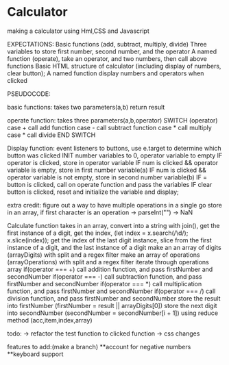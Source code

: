 # Calculator
making a calculator using Hml,CSS and Javascript

EXPECTATIONS:
Basic functions (add, subtract, multiply, divide)
Three variables to store first number, second number, and the operator
A named function (operate), take an operator, and two numbers, then call above functions
Basic HTML structure of calculator (including display of numbers, clear button);
A named function display numbers and operators when clicked


PSEUDOCODE:

basic functions:
takes two parameters(a,b)
return result

operate function:
takes three parameters(a,b,operator)
SWITCH (operator)
  case + call add function
  case - call subtract function
  case * call multiply
  case * call divide
END SWITCH

Display function:
event listeners to buttons, use e.target to determine which button was clicked
INIT number variables to 0, operator variable to empty
IF operator is clicked, store in operator variable
IF num is clicked && operator variable is empty, store in first number variable(a)
IF num is clicked && operator variable is not empty, store in second number variable(b)
IF = button is clicked, call on operate function and pass the variables
IF clear button is clicked, reset and initialize the variable and display;

extra credit:
figure out a way to have multiple operations in a single go
store in an array,
if first character is an operation -> parseInt("") -> NaN



Calculate function
takes in an array,
convert into a string with join(),
get the first instance of a digit, get the index, 
  (let index = x.search(/\d/); x.slice(index));
get the index of the last digit instance, 
slice from the first instance of a digit, and  the last instance of a digit
make an an array  of digits (arrayDigits) with split and a regex filter
make an array of operations (arrayOperations) with split and a regex filter
iterate through operations array
  if(operator === +) call addition function, and pass firstNumber and secondNumber
  if(operator === -) call subtraction function, and pass firstNumber and secondNumber
  if(operator === *) call multiplication function, and pass firstNumber and secondNumber
  if(operator === /) call division function, and pass firstNumber and secondNumber
  store the result into firstNumber (firstNumber = result || arrayDigits[0])
  store the next digit into secondNumber (secondNumber = secondNumber[i + 1])
  using reduce method (acc,item,index,array)

todo:
-> refactor the test function to clicked function
-> css changes


features to add:(make a branch)
**account for negative numbers 
**keyboard support